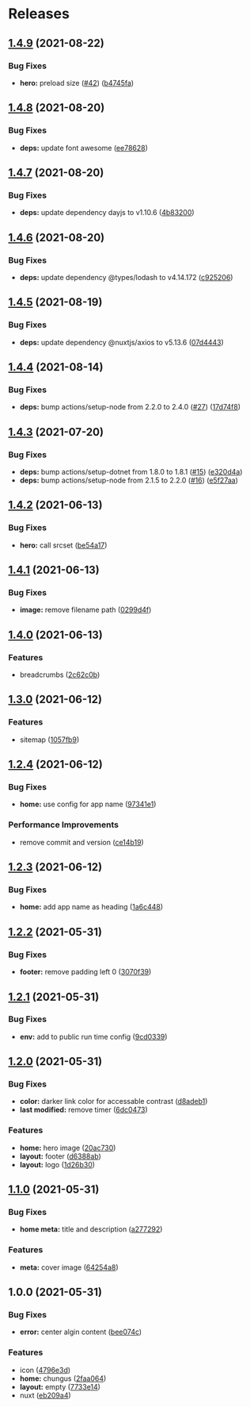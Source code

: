 # Releases

## [1.4.9](https://github.com/shadow81627/gondwanarama/compare/v1.4.8...v1.4.9) (2021-08-22)

### Bug Fixes

- **hero:** preload size ([#42](https://github.com/shadow81627/gondwanarama/issues/42)) ([b4745fa](https://github.com/shadow81627/gondwanarama/commit/b4745fafe2d41ccc9383847381e39420acae901b))

## [1.4.8](https://github.com/shadow81627/gondwanarama/compare/v1.4.7...v1.4.8) (2021-08-20)

### Bug Fixes

- **deps:** update font awesome ([ee78628](https://github.com/shadow81627/gondwanarama/commit/ee78628561d80c0710c14b44362cb25c001aafac))

## [1.4.7](https://github.com/shadow81627/gondwanarama/compare/v1.4.6...v1.4.7) (2021-08-20)

### Bug Fixes

- **deps:** update dependency dayjs to v1.10.6 ([4b83200](https://github.com/shadow81627/gondwanarama/commit/4b83200b784eb7a13560010bc0388516b0a5f1d5))

## [1.4.6](https://github.com/shadow81627/gondwanarama/compare/v1.4.5...v1.4.6) (2021-08-20)

### Bug Fixes

- **deps:** update dependency @types/lodash to v4.14.172 ([c925206](https://github.com/shadow81627/gondwanarama/commit/c925206cdbc10923c037a6687d215e1a272b807c))

## [1.4.5](https://github.com/shadow81627/gondwanarama/compare/v1.4.4...v1.4.5) (2021-08-19)

### Bug Fixes

- **deps:** update dependency @nuxtjs/axios to v5.13.6 ([07d4443](https://github.com/shadow81627/gondwanarama/commit/07d44437b3544fb69b58cc4eb2fa05e66c7fdd20))

## [1.4.4](https://github.com/shadow81627/gondwanarama/compare/v1.4.3...v1.4.4) (2021-08-14)

### Bug Fixes

- **deps:** bump actions/setup-node from 2.2.0 to 2.4.0 ([#27](https://github.com/shadow81627/gondwanarama/issues/27)) ([17d74f8](https://github.com/shadow81627/gondwanarama/commit/17d74f855f9f9e7c809b34f3a64a5f7b394d8bac))

## [1.4.3](https://github.com/shadow81627/gondwanarama/compare/v1.4.2...v1.4.3) (2021-07-20)

### Bug Fixes

- **deps:** bump actions/setup-dotnet from 1.8.0 to 1.8.1 ([#15](https://github.com/shadow81627/gondwanarama/issues/15)) ([e320d4a](https://github.com/shadow81627/gondwanarama/commit/e320d4aac2d663e0bab06db85bc890793bc20812))
- **deps:** bump actions/setup-node from 2.1.5 to 2.2.0 ([#16](https://github.com/shadow81627/gondwanarama/issues/16)) ([e5f27aa](https://github.com/shadow81627/gondwanarama/commit/e5f27aa2d119722bc6a2280a84e2b124816602fd))

## [1.4.2](https://github.com/shadow81627/gondwanarama/compare/v1.4.1...v1.4.2) (2021-06-13)

### Bug Fixes

- **hero:** call srcset ([be54a17](https://github.com/shadow81627/gondwanarama/commit/be54a1739d331be2b8f2e2c8a9bbeef6589cf1da))

## [1.4.1](https://github.com/shadow81627/gondwanarama/compare/v1.4.0...v1.4.1) (2021-06-13)

### Bug Fixes

- **image:** remove filename path ([0299d4f](https://github.com/shadow81627/gondwanarama/commit/0299d4fbe1944ecf2ff9980862775d61d755ddf6))

## [1.4.0](https://github.com/shadow81627/gondwanarama/compare/v1.3.0...v1.4.0) (2021-06-13)

### Features

- breadcrumbs ([2c62c0b](https://github.com/shadow81627/gondwanarama/commit/2c62c0b1479b190d383b3fe65911b8ddcb92ce1e))

## [1.3.0](https://github.com/shadow81627/gondwanarama/compare/v1.2.4...v1.3.0) (2021-06-12)

### Features

- sitemap ([1057fb9](https://github.com/shadow81627/gondwanarama/commit/1057fb999c293072d1aee4c5feaa241736c3ba30))

## [1.2.4](https://github.com/shadow81627/gondwanarama/compare/v1.2.3...v1.2.4) (2021-06-12)

### Bug Fixes

- **home:** use config for app name ([97341e1](https://github.com/shadow81627/gondwanarama/commit/97341e1dc71433b524c85b5281afd8a1847efd22))

### Performance Improvements

- remove commit and version ([ce14b19](https://github.com/shadow81627/gondwanarama/commit/ce14b197b4d0919464ce8ca98043c3c9bc4f8f42))

## [1.2.3](https://github.com/shadow81627/gondwanarama/compare/v1.2.2...v1.2.3) (2021-06-12)

### Bug Fixes

- **home:** add app name as heading ([1a6c448](https://github.com/shadow81627/gondwanarama/commit/1a6c448a2bfe21559a8b07b06239a302a1658585))

## [1.2.2](https://github.com/shadow81627/gondwanarama/compare/v1.2.1...v1.2.2) (2021-05-31)

### Bug Fixes

- **footer:** remove padding left 0 ([3070f39](https://github.com/shadow81627/gondwanarama/commit/3070f39e681bd30ade1115ccc0e187d3bb331abe))

## [1.2.1](https://github.com/shadow81627/gondwanarama/compare/v1.2.0...v1.2.1) (2021-05-31)

### Bug Fixes

- **env:** add to public run time config ([9cd0339](https://github.com/shadow81627/gondwanarama/commit/9cd033931d3c34234779c0c4b8deaa6e60fb2233))

## [1.2.0](https://github.com/shadow81627/gondwanarama/compare/v1.1.0...v1.2.0) (2021-05-31)

### Bug Fixes

- **color:** darker link color for accessable contrast ([d8adeb1](https://github.com/shadow81627/gondwanarama/commit/d8adeb161779b62df3438a4cd3aa8fa4b9f411a7))
- **last modified:** remove timer ([6dc0473](https://github.com/shadow81627/gondwanarama/commit/6dc04732264ff427a655a3a6ae7cfbc90a2a14f8))

### Features

- **home:** hero image ([20ac730](https://github.com/shadow81627/gondwanarama/commit/20ac73053055574015237528d35a6ecbebce30c5))
- **layout:** footer ([d6388ab](https://github.com/shadow81627/gondwanarama/commit/d6388abbc0c86c8eaaf46a2cdf72c93d1645c59d))
- **layout:** logo ([1d26b30](https://github.com/shadow81627/gondwanarama/commit/1d26b30810f03062c25ce27a999e1e8a2b5e24d4))

## [1.1.0](https://github.com/shadow81627/gondwanarama/compare/v1.0.0...v1.1.0) (2021-05-31)

### Bug Fixes

- **home meta:** title and description ([a277292](https://github.com/shadow81627/gondwanarama/commit/a27729242790569097875b6b25306ebad843071d))

### Features

- **meta:** cover image ([64254a8](https://github.com/shadow81627/gondwanarama/commit/64254a8187b1920d619802bc2659e729a619a3cf))

## 1.0.0 (2021-05-31)

### Bug Fixes

- **error:** center algin content ([bee074c](https://github.com/shadow81627/gondwanarama/commit/bee074c3eaafc892aa7d08e20784fe0cd6617d6d))

### Features

- icon ([4796e3d](https://github.com/shadow81627/gondwanarama/commit/4796e3d435d0c1ca35c6e2afc2216baeb065e6c0))
- **home:** chungus ([2faa064](https://github.com/shadow81627/gondwanarama/commit/2faa064d0e93918511fe24dc320924ef2d2c0e15))
- **layout:** empty ([7733e14](https://github.com/shadow81627/gondwanarama/commit/7733e149f13f0e551cb4869af3b49e5abab37f12))
- nuxt ([eb209a4](https://github.com/shadow81627/gondwanarama/commit/eb209a40e723d50ac7ef70df15aad33e8cd254e6))
